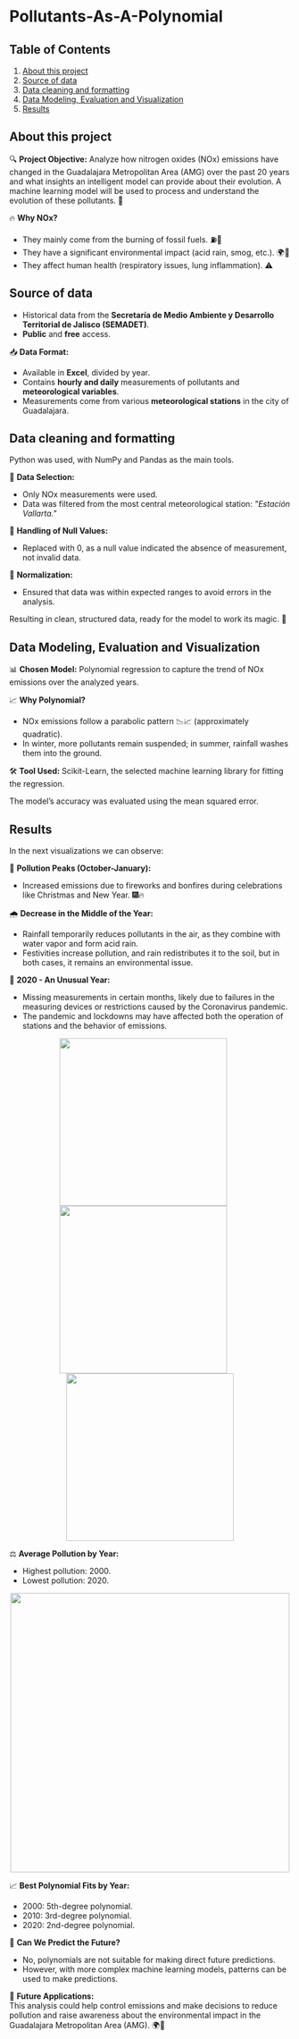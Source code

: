 # Pollutants-As-A-Polynomial
## Table of Contents
1. [About this project](#about-this-project)
2. [Source of data](#source-of-data)
3. [Data cleaning and formatting](#data-cleaning-and-formatting)
4. [Data Modeling, Evaluation and Visualization](#data-modeling-evaluation-and-visualization)
5. [Results](#results)



## About this project
🔍 **Project Objective:** Analyze how nitrogen oxides (NOx) emissions have changed in the Guadalajara Metropolitan Area (AMG) over the past 20 years and what insights an intelligent model can provide about their evolution. A machine learning model will be used to process and understand the evolution of these pollutants.  🚀

🔥 **Why NOx?**  
- They mainly come from the burning of fossil fuels. ⛽🚗  
- They have a significant environmental impact (acid rain, smog, etc.). 🌍💨  
- They affect human health (respiratory issues, lung inflammation). ⚠️ 

## Source of data
 
- Historical data from the **Secretaría de Medio Ambiente y Desarrollo Territorial de Jalisco (SEMADET)**.  
- **Public** and **free** access.  

📥 **Data Format:**  
- Available in **Excel**, divided by year.  
- Contains **hourly and daily** measurements of pollutants and **meteorological variables**.  
- Measurements come from various **meteorological stations** in the city of Guadalajara.  

## Data cleaning and formatting
Python was used, with NumPy and Pandas as the main tools.  

📍 **Data Selection:**  
- Only NOx measurements were used.  
- Data was filtered from the most central meteorological station: *"Estación Vallarta."*  

🔄 **Handling of Null Values:**  
- Replaced with 0, as a null value indicated the absence of measurement, not invalid data.  

📏 **Normalization:**  
- Ensured that data was within expected ranges to avoid errors in the analysis.  

Resulting in clean, structured data, ready for the model to work its magic. 🚀

## Data Modeling, Evaluation and Visualization
📊 **Chosen Model:** Polynomial regression to capture the trend of NOx emissions over the analyzed years.  

📈 **Why Polynomial?**  
- NOx emissions follow a parabolic pattern 📉📈 (approximately quadratic).  
- In winter, more pollutants remain suspended; in summer, rainfall washes them into the ground.  

🛠️ **Tool Used:** Scikit-Learn, the selected machine learning library for fitting the regression.  

The model’s accuracy was evaluated using the mean squared error.  

## Results
In the next visualizations we can observe:

📅 **Pollution Peaks (October-January):**  
- Increased emissions due to fireworks and bonfires during celebrations like Christmas and New Year. 🎆🔥  

🌧️ **Decrease in the Middle of the Year:**  
- Rainfall temporarily reduces pollutants in the air, as they combine with water vapor and form acid rain.  
- Festivities increase pollution, and rain redistributes it to the soil, but in both cases, it remains an environmental issue.

🦠 **2020 - An Unusual Year:**  

- Missing measurements in certain months, likely due to failures in the measuring devices or restrictions caused by the Coronavirus pandemic.   
- The pandemic and lockdowns may have affected both the operation of stations and the behavior of emissions.

<p align="center">
  <img src="https://github.com/user-attachments/assets/208e18e9-f51d-4f23-97cc-2717efef2b20" width="300" style="margin-right: 25px;" />
  <img src="https://github.com/user-attachments/assets/1611a564-ebff-43f9-8921-a20ab747af8d" width="300" style="margin-right: 25px;" />
  <img src="https://github.com/user-attachments/assets/0af41487-46c9-4428-ab8b-67f0a0f049c3" width="300" />
</p>

⚖️ **Average Pollution by Year:**  
- Highest pollution: 2000.  
- Lowest pollution: 2020.

<p align="center">
  <img src="https://github.com/user-attachments/assets/517dfaa6-0304-453e-b48c-d35691a4b191" width="500" />
</p>

📈 **Best Polynomial Fits by Year:**  

- 2000: 5th-degree polynomial.  
- 2010: 3rd-degree polynomial.  
- 2020: 2nd-degree polynomial.

🔮 **Can We Predict the Future?**  
- No, polynomials are not suitable for making direct future predictions.  
- However, with more complex machine learning models, patterns can be used to make predictions.  

🌱 **Future Applications:**  
This analysis could help control emissions and make decisions to reduce pollution and raise awareness about the environmental impact in the Guadalajara Metropolitan Area (AMG). 🌍💨  
